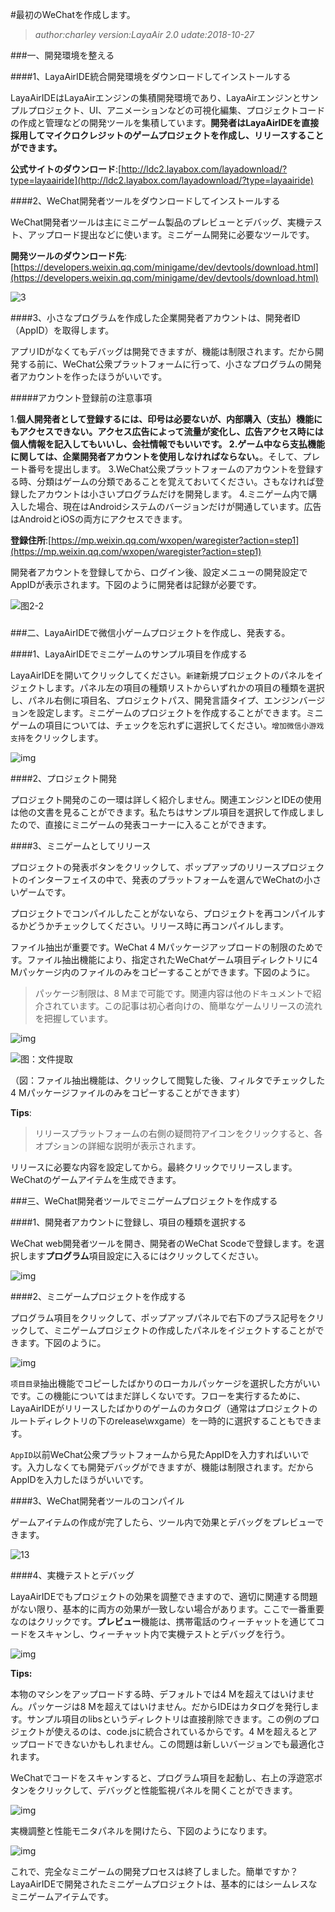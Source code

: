 #最初のWeChatを作成します。

>*author:charley version:LayaAir 2.0 udate:2018-10-27*

###一、開発環境を整える

####1、LayaAirIDE統合開発環境をダウンロードしてインストールする

LayaAirIDEはLayaAirエンジンの集積開発環境であり、LayaAirエンジンとサンプルプロジェクト、UI、アニメーションなどの可視化編集、プロジェクトコードの作成と管理などの開発ツールを集積しています。**開発者はLayaAirIDEを直接採用してマイクロクレジットのゲームプロジェクトを作成し、リリースすることができます。**

**公式サイトのダウンロード**:[http://ldc2.layabox.com/layadownload/?type=layaairide](http://ldc2.layabox.com/layadownload/?type=layaairide)



####2、WeChat開発者ツールをダウンロードしてインストールする

WeChat開発者ツールは主にミニゲーム製品のプレビューとデバッグ、実機テスト、アップロード提出などに使います。ミニゲーム開発に必要なツールです。

**開発ツールのダウンロード先**:
[https://developers.weixin.qq.com/minigame/dev/devtools/download.html](https://developers.weixin.qq.com/minigame/dev/devtools/download.html)

![3](img/3.png)  







####3、小さなプログラムを作成した企業開発者アカウントは、開発者ID（AppID）を取得します。

アプリIDがなくてもデバッグは開発できますが、機能は制限されます。だから開発する前に、WeChat公衆プラットフォームに行って、小さなプログラムの開発者アカウントを作ったほうがいいです。

#####アカウント登録前の注意事項

1.**個人開発者として登録するには、印号は必要ないが、内部購入（支払）機能にもアクセスできない。**アクセス広告によって流量が変化し、広告アクセス時には個人情報を記入してもいいし、会社情報でもいいです。
2.ゲーム中なら**支払機能に関しては、企業開発者アカウントを使用しなければならない。**。そして、プレート番号を提出します。
3.WeChat公衆プラットフォームのアカウントを登録する時、分類はゲームの分類であることを覚えておいてください。さもなければ登録したアカウントは小さいプログラムだけを開発します。
4.ミニゲーム内で購入した場合、現在はAndroidシステムのバージョンだけが開通しています。広告はAndroidとiOSの両方にアクセスできます。

**登録住所**:[https://mp.weixin.qq.com/wxopen/waregister?action=step1](https://mp.weixin.qq.com/wxopen/waregister?action=step1)

開発者アカウントを登録してから、ログイン後、設定メニューの開発設定でAppIDが表示されます。下図のように開発者は記録が必要です。

![图2-2](img/2-2.png)

###

###二、LayaAirIDEで微信小ゲームプロジェクトを作成し、発表する。

####1、LayaAirIDEでミニゲームのサンプル項目を作成する

LayaAirIDEを開いてクリックしてください。`新建`新規プロジェクトのパネルをイジェクトします。パネル左の項目の種類リストからいずれかの項目の種類を選択し、パネル右側に項目名、プロジェクトパス、開発言語タイプ、エンジンバージョンを設定します。ミニゲームのプロジェクトを作成することができます。ミニゲームの項目については、チェックを忘れずに選択してください。`增加微信小游戏支持`をクリックします。

![img](img/4.png)



####2、プロジェクト開発

プロジェクト開発のこの一環は詳しく紹介しません。関連エンジンとIDEの使用は他の文書を見ることができます。私たちはサンプル項目を選択して作成しましたので、直接にミニゲームの発表コーナーに入ることができます。

####3、ミニゲームとしてリリース

プロジェクトの発表ボタンをクリックして、ポップアップのリリースプロジェクトのインターフェイスの中で、発表のプラットフォームを選んでWeChatの小さいゲームです。

プロジェクトでコンパイルしたことがないなら、プロジェクトを再コンパイルするかどうかチェックしてください。リリース時に再コンパイルします。

ファイル抽出が重要です。WeChat 4 Mパッケージアップロードの制限のためです。ファイル抽出機能により、指定されたWeChatゲーム項目ディレクトリに4 Mパッケージ内のファイルのみをコピーすることができます。下図のように。

>パッケージ制限は、8 Mまで可能です。関連内容は他のドキュメントで紹介されています。この記事は初心者向けの、簡単なゲームリリースの流れを把握しています。

![img](img/2-3.png) 



![图：文件提取](img/2-4.png) 

（図：ファイル抽出機能は、クリックして閲覧した後、フィルタでチェックした4 Mパッケージファイルのみをコピーすることができます）

**Tips**:

>リリースプラットフォームの右側の疑問符アイコンをクリックすると、各オプションの詳細な説明が表示されます。

リリースに必要な内容を設定してから。最終クリックでリリースします。WeChatのゲームアイテムを生成できます。



###三、WeChat開発者ツールでミニゲームプロジェクトを作成する

####1、開発者アカウントに登録し、項目の種類を選択する

WeChat web開発者ツールを開き、開発者のWeChat Scodeで登録します。を選択します**プログラム**項目設定に入るにはクリックしてください。

![img](img/8.png) 



####2、ミニゲームプロジェクトを作成する

プログラム項目をクリックして、ポップアップパネルで右下のプラス記号をクリックして、ミニゲームプロジェクトの作成したパネルをイジェクトすることができます。下図のように。

![img](img/8-1.png)  


`项目目录`抽出機能でコピーしたばかりのローカルパッケージを選択した方がいいです。この機能についてはまだ詳しくないです。フローを実行するために、LayaAirIDEがリリースしたばかりのゲームのカタログ（通常はプロジェクトのルートディレクトリの下のrelease\wxgame）を一時的に選択することもできます。

`AppID`以前WeChat公衆プラットフォームから見たAppIDを入力すればいいです。入力しなくても開発デバッグができますが、機能は制限されます。だからAppIDを入力したほうがいいです。



####3、WeChat開発者ツールのコンパイル

ゲームアイテムの作成が完了したら、ツール内で効果とデバッグをプレビューできます。

![13](img/9.png) 







####4、実機テストとデバッグ

LayaAirIDEでもプロジェクトの効果を調整できますので、適切に関連する問題がない限り、基本的に両方の効果が一致しない場合があります。ここで一番重要なのはクリックです。**プレビュー**機能は、携帯電話のウィーチャットを通じてコードをスキャンし、ウィーチャット内で実機テストとデバッグを行う。

![img](img/14.png) 


**Tips:**

本物のマシンをアップロードする時、デフォルトでは4 Mを超えてはいけません。パッケージは8 Mを超えてはいけません。だからIDEはカタログを発行します。サンプル項目のlibsというディレクトリは直接削除できます。この例のプロジェクトが使えるのは、code.jsに統合されているからです。4 Mを超えるとアップロードできないかもしれません。この問題は新しいバージョンでも最適化されます。







WeChatでコードをスキャンすると、プログラム項目を起動し、右上の浮遊窓ボタンをクリックして、デバッグと性能監視パネルを開くことができます。

![img](img/10.png)

実機調整と性能モニタパネルを開けたら、下図のようになります。

![img](img/11.png) 




これで、完全なミニゲームの開発プロセスは終了しました。簡単ですか？LayaAirIDEで開発されたミニゲームプロジェクトは、基本的にはシームレスなミニゲームアイテムです。